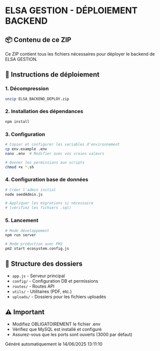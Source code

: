 # ELSA GESTION - DÉPLOIEMENT BACKEND

## 📦 Contenu de ce ZIP
Ce ZIP contient tous les fichiers nécessaires pour déployer le backend de ELSA GESTION.

## 🚀 Instructions de déploiement

### 1. Décompression
```bash
unzip ELSA_BACKEND_DEPLOY.zip
```

### 2. Installation des dépendances
```bash
npm install
```

### 3. Configuration
```bash
# Copier et configurer les variables d'environnement
cp env.example .env
nano .env  # Modifier avec vos vraies valeurs

# Donner les permissions aux scripts
chmod +x *.sh
```

### 4. Configuration base de données
```bash
# Créer l'admin initial
node seedAdmin.js

# Appliquer les migrations si nécessaire
# (vérifiez les fichiers .sql)
```

### 5. Lancement
```bash
# Mode développement
npm run server

# Mode production avec PM2
pm2 start ecosystem.config.js
```

## 📁 Structure des dossiers
- `app.js` - Serveur principal
- `config/` - Configuration DB et permissions
- `routes/` - Routes API
- `utils/` - Utilitaires (PDF, etc.)
- `uploads/` - Dossiers pour les fichiers uploadés

## ⚠️ Important
- Modifiez OBLIGATOIREMENT le fichier .env
- Vérifiez que MySQL est installé et configuré
- Assurez-vous que les ports sont ouverts (3000 par défaut)

Généré automatiquement le 14/06/2025 13:11:10
